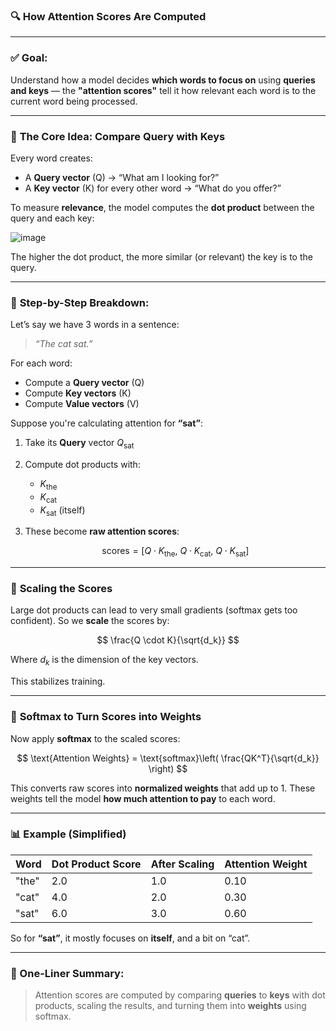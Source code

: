### 🔍 **How Attention Scores Are Computed**

---

### ✅ **Goal:**

Understand how a model decides **which words to focus on** using **queries and keys** — the **"attention scores"** tell it how relevant each word is to the current word being processed.

---

### 🧠 **The Core Idea: Compare Query with Keys**

Every word creates:

* A **Query vector** (Q) → “What am I looking for?”
* A **Key vector** (K) for every other word → “What do you offer?”

To measure **relevance**, the model computes the **dot product** between the query and each key:

![image](https://github.com/user-attachments/assets/01ebae4e-70cc-49f5-bc1d-a928d8aa791b)

The higher the dot product, the more similar (or relevant) the key is to the query.

---

### 🔢 **Step-by-Step Breakdown:**

Let’s say we have 3 words in a sentence:

> *“The cat sat.”*

For each word:

* Compute a **Query vector** (Q)
* Compute **Key vectors** (K)
* Compute **Value vectors** (V)

Suppose you're calculating attention for **“sat”**:

1. Take its **Query** vector $Q_{\text{sat}}$

2. Compute dot products with:

   * $K_{\text{the}}$
   * $K_{\text{cat}}$
   * $K_{\text{sat}}$ (itself)

3. These become **raw attention scores**:

   $$
   \text{scores} = [Q \cdot K_{\text{the}},\ Q \cdot K_{\text{cat}},\ Q \cdot K_{\text{sat}}]
   $$

---

### 🧮 **Scaling the Scores**

Large dot products can lead to very small gradients (softmax gets too confident). So we **scale** the scores by:

$$
\frac{Q \cdot K}{\sqrt{d_k}}
$$

Where $d_k$ is the dimension of the key vectors.

This stabilizes training.

---

### 🔁 **Softmax to Turn Scores into Weights**

Now apply **softmax** to the scaled scores:

$$
\text{Attention Weights} = \text{softmax}\left( \frac{QK^T}{\sqrt{d_k}} \right)
$$

This converts raw scores into **normalized weights** that add up to 1.
These weights tell the model **how much attention to pay** to each word.

---

### 📊 **Example (Simplified)**

| Word  | Dot Product Score | After Scaling | Attention Weight |
| ----- | ----------------- | ------------- | ---------------- |
| "the" | 2.0               | 1.0           | 0.10             |
| "cat" | 4.0               | 2.0           | 0.30             |
| "sat" | 6.0               | 3.0           | 0.60             |

So for **“sat”**, it mostly focuses on **itself**, and a bit on “cat”.

---

### 🧠 One-Liner Summary:

> Attention scores are computed by comparing **queries** to **keys** with dot products, scaling the results, and turning them into **weights** using softmax.
